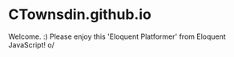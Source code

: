 # CTownsdin.github.io

Welcome. :)
Please enjoy this 'Eloquent Platformer' from Eloquent JavaScript!
o/

